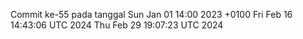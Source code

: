 Commit ke-55 pada tanggal Sun Jan 01 14:00 2023 +0100
Fri Feb 16 14:43:06 UTC 2024
Thu Feb 29 19:07:23 UTC 2024
